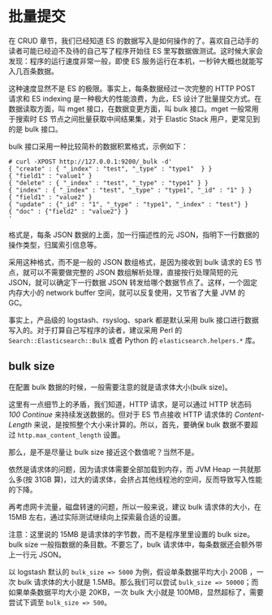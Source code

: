 # 批量提交

在 CRUD 章节，我们已经知道 ES 的数据写入是如何操作的了。喜欢自己动手的读者可能已经迫不及待的自己写了程序开始往 ES 里写数据做测试。这时候大家会发现：程序的运行速度非常一般，即使 ES 服务运行在本机，一秒钟大概也就能写入几百条数据。

这种速度显然不是 ES 的极限。事实上，每条数据经过一次完整的 HTTP POST 请求和 ES indexing 是一种极大的性能浪费，为此，ES 设计了批量提交方式。在数据读取方面，叫 mget 接口，在数据变更方面，叫 bulk 接口。mget 一般常用于搜索时 ES 节点之间批量获取中间结果集，对于 Elastic Stack 用户，更常见到的是 bulk 接口。

bulk 接口采用一种比较简朴的数据积累格式，示例如下：

```
# curl -XPOST http://127.0.0.1:9200/_bulk -d'
{ "create" : { "_index" : "test", "_type" : "type1"  } }
{ "field1" : "value1" }
{ "delete" : { "_index" : "test", "_type" : "type1" } }
{ "index" : { "_index" : "test", "_type" : "type1", "_id" : "1" } }
{ "field1" : "value2" }
{ "update" : {"_id" : "1", "_type" : "type1", "_index" : "test"} }
{ "doc" : {"field2" : "value2"} }
'
```

格式是，每条 JSON 数据的上面，加一行描述性的元 JSON，指明下一行数据的操作类型，归属索引信息等。

采用这种格式，而不是一般的 JSON 数组格式，是因为接收到 bulk 请求的 ES 节点，就可以不需要做完整的 JSON 数组解析处理，直接按行处理简短的元 JSON，就可以确定下一行数据 JSON 转发给哪个数据节点了。这样，一个固定内存大小的 network buffer 空间，就可以反复使用，又节省了大量 JVM 的 GC。

事实上，产品级的 logstash、rsyslog、spark 都是默认采用 bulk 接口进行数据写入的。对于打算自己写程序的读者，建议采用 Perl 的 `Search::Elasticsearch::Bulk` 或者 Python 的 `elasticsearch.helpers.*` 库。

## bulk size

在配置 bulk 数据的时候，一般需要注意的就是请求体大小(bulk size)。

这里有一点细节上的矛盾，我们知道，HTTP 请求，是可以通过 HTTP 状态码 *100 Continue* 来持续发送数据的。但对于 ES 节点接收 HTTP 请求体的 *Content-Length* 来说，是按照整个大小来计算的。所以，首先，要确保 bulk 数据不要超过 `http.max_content_length` 设置。

那么，是不是尽量让 bulk size 接近这个数值呢？当然不是。

依然是请求体的问题，因为请求体需要全部加载到内存，而 JVM Heap 一共就那么多(按 31GB 算)，过大的请求体，会挤占其他线程池的空间，反而导致写入性能的下降。

再考虑网卡流量，磁盘转速的问题，所以一般来说，建议 bulk 请求体的大小，在 15MB 左右，通过实际测试继续向上探索最合适的设置。

注意：这里说的 15MB 是请求体的字节数，而不是程序里里设置的 bulk size。bulk size 一般指数据的条目数。不要忘了，bulk 请求体中，每条数据还会额外带上一行元 JSON。

以 logstash 默认的 `bulk_size => 5000` 为例，假设单条数据平均大小 200B ，一次 bulk 请求体的大小就是 1.5MB。那么我们可以尝试 `bulk_size => 50000`；而如果单条数据平均大小是 20KB，一次 bulk 大小就是 100MB，显然超标了，需要尝试下调至 `bulk_size => 500`。

